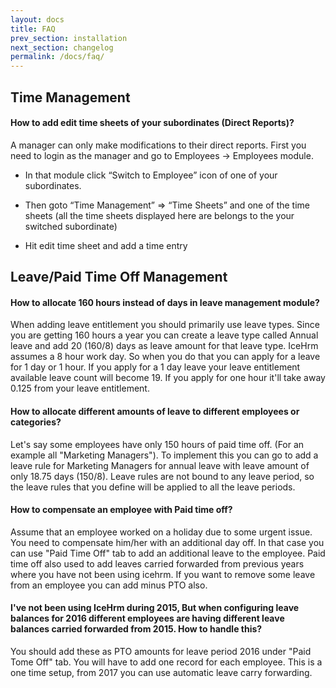 ```yaml
---
layout: docs
title: FAQ
prev_section: installation
next_section: changelog
permalink: /docs/faq/
---
```


## Time Management

#### How to add edit time sheets of your subordinates (Direct Reports)?

A manager can only make modifications to their direct reports. First you need to login as the manager and go to Employees -> Employees module.

- In that module click “Switch to Employee” icon of one of your subordinates.

- Then goto “Time Management” => “Time Sheets” and one of the time sheets (all the time sheets displayed here are belongs to the your switched subordinate)

- Hit edit time sheet and add a time entry


## Leave/Paid Time Off Management

#### How to allocate 160 hours instead of days in leave management module?

When adding leave entitlement you should primarily use leave types. Since you are getting 160 hours a year 
you can create a leave type called Annual leave and add 20 (160/8) days as leave amount for that leave type.
IceHrm assumes a 8 hour work day. So when you do that you can apply for a leave for 1 day or 1 hour. 
If you apply for a 1 day leave your leave entitlement available leave count will become 19. 
If you apply for one hour it'll take away 0.125 from your leave entitlement.

#### How to allocate different amounts of leave to different employees or categories?

Let's say some employees have only 150 hours of paid time off. (For an example all "Marketing Managers"). 
To implement this you can go to add a leave rule for Marketing Managers for annual leave with leave amount 
of only 18.75 days (150/8). Leave rules are not bound to any leave period, so the leave rules that you define 
will be applied to all the leave periods.

#### How to compensate an employee with Paid time off?

Assume that an employee worked on a holiday due to some urgent issue. You need to compensate him/her with an 
additional day off. In that case you can use "Paid Time Off" tab to add an additional leave to the employee. 
Paid time off also used to add leaves carried forwarded from previous years where you have not been using icehrm.
If you want to remove some leave from an employee you can add minus PTO also.

#### I've not been using IceHrm during 2015, But when configuring leave balances for 2016 different employees are having different leave balances carried forwarded from 2015. How to handle this?

You should add these as PTO amounts for leave period 2016 under "Paid Tome Off" tab. You will have to add one record for each employee.
This is a one time setup, from 2017 you can use automatic leave carry forwarding.






